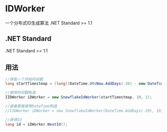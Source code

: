 # IDWorker
一个分布式ID生成算法 .NET Standard >= 1.1

## .NET Standard
.NET Standard >= 1.1

## 用法
```C#
//获取一个开始时间戳
long startTimestmap = (long)(DateTime.UtcNow.AddDays(-20) - new DateTime(1970, 1, 1, 0, 0, 0, DateTimeKind.Utc)).TotalMilliseconds;

//使用时间戳构造
IIDWorker iDWorker = new SnowflakeIdWorker(startTimestmap, 10, 1);

//或者直接使用DateTime构造
//IIDWorker iDWorker = new SnowflakeIdWorker(DateTime.AddDays(-20), 10, 1);

//获得Id
long id = iDWorker.NextId();
```
